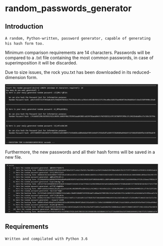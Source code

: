 # random_passwords_generator

## Introduction
`A random, Python-written, password generator, capable of generating his hash form too.` 
<br />

Minimum comparison requirements are 14 characters. Passwords will be compared to a .txt file containing the most common passwords, in case of superimposition it will be discarded. 
<br />

Due to size issues, the rock you.txt has been downloaded in its reduced-dimension form.
<br />
 
![This is an image](/images/cmd.png)
<br />

Furthermore, the new passwords and all their hash forms will be saved in a new file. 
<br />

![This is an image](/images/newfile.png)

## Requirements
`Written and compilated with Python 3.6`
